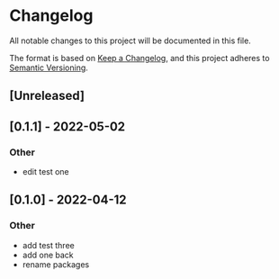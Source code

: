 # Changelog
All notable changes to this project will be documented in this file.

The format is based on [Keep a Changelog](https://keepachangelog.com/en/1.0.0/),
and this project adheres to [Semantic Versioning](https://semver.org/spec/v2.0.0.html).

## [Unreleased]

## [0.1.1] - 2022-05-02

### Other
- edit test one

## [0.1.0] - 2022-04-12

### Other
- add test three
- add one back
- rename packages
